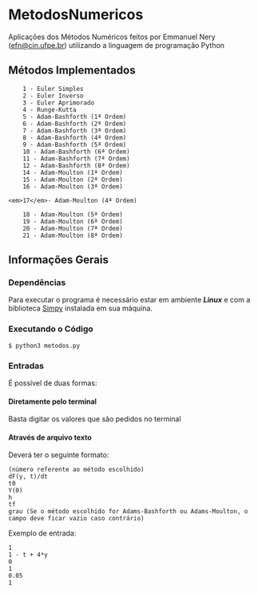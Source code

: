 # MetodosNumericos

Aplicações dos Métodos Numéricos feitos por Emmanuel Nery (efn@cin.ufpe.br) utilizando a linguagem de programação Python

## Métodos Implementados

```
	1 - Euler Simples
	2 - Euler Inverso
	3 - Euler Aprimorado
	4 - Runge-Kutta  
	5 - Adam-Bashforth (1ª Ordem)
	6 - Adam-Bashforth (2ª Ordem)
	7 - Adam-Bashforth (3ª Ordem)
	8 - Adam-Bashforth (4ª Ordem)
	9 - Adam-Bashforth (5ª Ordem)
	10 - Adam-Bashforth (6ª Ordem)
  	11 - Adam-Bashforth (7ª Ordem)
  	12 - Adam-Bashforth (8ª Ordem)
	14 - Adam-Moulton (1ª Ordem)
	15 - Adam-Moulton (2ª Ordem)
	16 - Adam-Moulton (3ª Ordem)
```
	<em>17</em>- Adam-Moulton (4ª Ordem)
```	 
	18 - Adam-Moulton (5ª Ordem)
	19 - Adam-Moulton (6ª Ordem)
  	20 - Adam-Moulton (7ª Ordem)
  	21 - Adam-Moulton (8ª Ordem)
```

## Informações Gerais

### Dependências

Para executar o programa é necessário estar em ambiente ***Linux*** e com a biblioteca [Simpy](http://docs.sympy.org/latest/install.html) instalada em sua máquina.

### Executando o Código

```
$ python3 metodos.py

```

### Entradas

É possível de duas formas:

#### Diretamente pelo terminal

Basta digitar os valores que são pedidos no terminal

#### Através de arquivo texto

Deverá ter o seguinte formato:

```
(número referente ao método escolhido)
dF(y, t)/dt
t0
Y(0)
h
tf
grau (Se o método escolhido for Adams-Bashforth ou Adams-Moulton, o campo deve ficar vazio caso contrário)
```

Exemplo de entrada:

```
1
1 - t + 4*y
0
1
0.05
1
```

